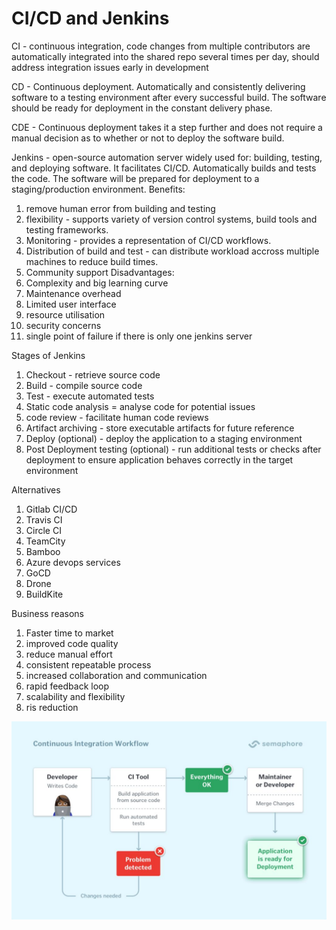 # CI/CD and Jenkins

CI - continuous integration, code changes from multiple contributors are automatically integrated into the shared repo several times per day, should address integration issues early in development

CD - Continuous deployment. Automatically and consistently delivering software to a testing environment after every successful build. The software should be ready for deployment in the constant delivery phase. 

CDE - Continuous deployment takes it a step further and does not require a manual decision as to whether or not to deploy the software build.

Jenkins - open-source automation server widely used for: building, testing, and deploying software. It facilitates CI/CD. Automatically builds and tests the code. The software will be prepared for deployment to a staging/production environment.
  Benefits:
  1. remove human error from building and testing
  2. flexibility - supports variety of version control systems, build tools and testing frameworks.
  3. Monitoring - provides a representation of CI/CD workflows.
  4. Distribution of build and test - can distribute workload accross multiple machines to reduce build times.
  5. Community support
  Disadvantages:
  1. Complexity and big learning curve
  2. Maintenance overhead
  3. Limited user interface
  4. resource utilisation
  5. security concerns
  6. single point of failure if there is only one jenkins server

Stages of Jenkins
1. Checkout - retrieve source code
2. Build - compile source code
3. Test - execute automated tests
4. Static code analysis = analyse code for potential issues
5. code review - facilitate human code reviews
6. Artifact archiving - store executable artifacts for future reference
7. Deploy (optional) - deploy the application to a staging environment
8. Post Deployment testing (optional) - run additional tests or checks after deployment to ensure application behaves correctly in the target environment

Alternatives
1. Gitlab CI/CD
2. Travis CI
3. Circle CI
4. TeamCity
5. Bamboo
6. Azure devops services
7. GoCD
8. Drone
9. BuildKite

Business reasons
1. Faster time to market
2. improved code quality
3. reduce manual effort
4. consistent repeatable process
5. increased collaboration and communication
6. rapid feedback loop
7. scalability and flexibility
8. ris reduction
   
![Alt text](CI-CD.jpg)